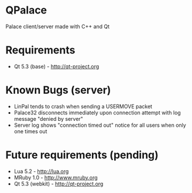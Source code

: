 QPalace
=======

Palace client/server made with C++ and Qt

Requirements
============
* Qt 5.3 (base) - http://qt-project.org

Known Bugs (server)
===================
* LinPal tends to crash when sending a USERMOVE packet
* Palace32 disconnects immediately upon connection attempt with log message "denied by server"
* Server log shows "connection timed out" notice for all users when only one times out

Future requirements (pending)
=============================
* Lua 5.2 - http://lua.org
* MRuby 1.0 - http://www.mruby.org
* Qt 5.3 (webkit) - http://qt-project.org
